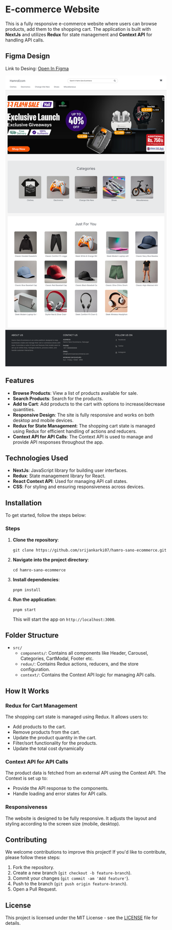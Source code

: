 # E-commerce Website

This is a fully responsive e-commerce website where users can browse products, add them to the shopping cart. The application is built with **NextJs** and utilizes **Redux** for state management and **Context API** for handling API calls.

## Figma Design
Link to Desing: [Open In Figma](https://www.figma.com/community/file/1454844671412995105)

![Ecommerce Design](/public/SmallShopEcommerceSite.png)


## Features

- **Browse Products**: View a list of products available for sale.
- **Search Products**: Search for the products.
- **Add to Cart**: Add products to the cart with options to increase/decrease quantities.
- **Responsive Design**: The site is fully responsive and works on both desktop and mobile devices.
- **Redux for State Management**: The shopping cart state is managed using Redux for efficient handling of actions and reducers.
- **Context API for API Calls**: The Context API is used to manage and provide API responses throughout the app.

## Technologies Used

- **NextJs**: JavaScript library for building user interfaces.
- **Redux**: State management library for React.
- **React Context API**: Used for managing API call states.
- **CSS**: For styling and ensuring responsiveness across devices.

## Installation

To get started, follow the steps below:

### Steps

1. **Clone the repository**:

   `git clone https://github.com/srijankarki07/hamro-sano-ecommerce.git`

2. **Navigate into the project directory**:

   `cd hamro-sano-ecommerce`

3. **Install dependencies**:

   `pnpm install`

4. **Run the application**:

   `pnpm start`

   This will start the app on `http://localhost:3000`.

## Folder Structure

- `src/`
  - `components/`: Contains all components like Header, Carousel, Categories, CartModal, Footer etc.
  - `redux/`: Contains Redux actions, reducers, and the store configuration.
  - `context/`: Contains the Context API logic for managing API calls.

## How It Works

### Redux for Cart Management

The shopping cart state is managed using Redux. It allows users to:

- Add products to the cart.
- Remove products from the cart.
- Update the product quantity in the cart.
- Filter/sort functionality for the products.
- Update the total cost dynamically

### Context API for API Calls

The product data is fetched from an external API using the Context API. The Context is set up to:

- Provide the API response to the components.
- Handle loading and error states for API calls.

### Responsiveness

The website is designed to be fully responsive. It adjusts the layout and styling according to the screen size (mobile, desktop).

## Contributing

We welcome contributions to improve this project! If you'd like to contribute, please follow these steps:

1. Fork the repository.
2. Create a new branch (`git checkout -b feature-branch`).
3. Commit your changes (`git commit -am 'Add feature'`).
4. Push to the branch (`git push origin feature-branch`).
5. Open a Pull Request.

## License

This project is licensed under the MIT License - see the [LICENSE](LICENSE) file for details.
